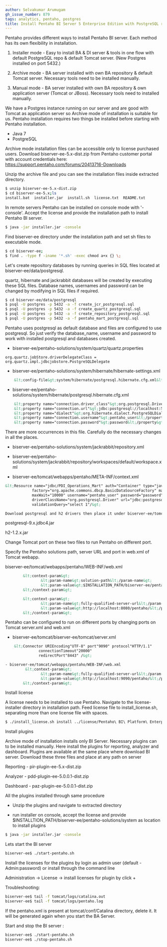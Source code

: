 ```yaml
---
author: Selvakumar Arumugam
gh_issue_number: 879
tags: analytics, pentaho, postgres
title: Install Pentaho BI Server 5 Enterprise Edition with PostgreSQL repository
---
```


Pentaho provides different ways to install Pentaho BI server. Each method has its own flexibility in installation.

1. Installer mode - Easy to install BA &amp; DI server &amp; tools in one flow with default PostgreSQL repo &amp; default Tomcat server. (New Postgres installed on port 5432.)

2. Archive mode - BA server installed with own BA repository &amp; default Tomcat server. Necessary tools need to be installed manually.

3. Manual mode - BA server installed with own BA repository &amp; own application server (Tomcat or JBoss). Necessary tools need to installed manually.

We have a Postgres instance running on our server and are good with Tomcat as application server so Archive mode of installation is suitable for us. Pentaho installation requires two things be installed before starting with Pentaho installation.

- Java 7
- PostgreSQL

Archive mode installation files can be accessible only to license purchased users. Download biserver-ee-5.x-dist.zip from Pentaho customer portal with account credentials here: https://support.pentaho.com/forums/20413716-Downloads

Unzip the archive file and you can see the installation files inside extracted directory.

```bash
$ unzip biserver-ee-5.x-dist.zip
$ cd biserver-ee-5.x;ls
install.bat  installer.jar  install.sh  license.txt  README.txt
```

In remote servers Pentaho can be installed on console mode with '-console'. Accept the license and provide the installation path to install Pentaho BI server.

```bash
$ java -jar installer.jar -console
```

Find biserver-ee directory under the installation path and set sh files to executable mode.

```bash
$ cd biserver-ee;
$ find . -type f -iname '*.sh' -exec chmod a+x {} \;
```

Let's create repository databases by running queries in SQL files located at biserver-ee/data/postgresql.

quartz, hibernate and jackrabbit databases will be created by executing these SQL files. Database names, usernames and password can be changed by modifying in SQL files if required.

```bash
$ cd biserver-ee/data/postgresql
$ psql -U postgres -p 5432 -a -f create_jcr_postgresql.sql
$ psql -U postgres -p 5432 -a -f create_quartz_postgresql.sql
$ psql -U postgres -p 5432 -a -f create_repository_postgresql.sql
$ psql -U postgres -p 5432 -a -f pentaho_mart_postgresql.sql
```

Pentaho uses postgresql as default database and files are configured to use postgresql. So just verify the database_name, username and password to work with installed postgresql and databases created.

- biserver-ee/pentaho-solutions/system/quartz/quartz.properties

```nohighlight
org.quartz.jobStore.driverDelegateClass = org.quartz.impl.jdbcjobstore.PostgreSQLDelegate
```

- biserver-ee/pentaho-solutions/system/hibernate/hibernate-settings.xml

```xml
    &lt;config-file&gt;system/hibernate/postgresql.hibernate.cfg.xml&lt;/config-file&gt;
```

- biserver-ee/pentaho-solutions/system/hibernate/postgresql.hibernate.cfg.xml

```xml
    &lt;property name="connection.driver_class"&gt;org.postgresql.Driver&lt;/property&gt;
    &lt;property name="connection.url"&gt;jdbc:postgresql://localhost:5432/hibernate&lt;/property&gt;
    &lt;property name="dialect"&gt;org.hibernate.dialect.PostgreSQLDialect&lt;/property&gt;
    &lt;property name="connection.username"&gt;pentaho_user&lt;/property&gt;
    &lt;property name="connection.password"&gt;password&lt;/property&gt;
```

There are more occurrences in this file. Carefully do the necessary changes in all the places.

- biserver-ee/pentaho-solutions/system/jackrabbit/repository.xml

- biserver-ee/pentaho-solutions/system/jackrabbit/repository/workspaces/default/workspace.xml

- biserver-ee/tomcat/webapps/pentaho/META-INF/context.xml

```xml
&lt;Resource name="jdbc/PDI_Operations_Mart" auth="Container" type="javax.sql.DataSource"
            factory="org.apache.commons.dbcp.BasicDataSourceFactory" maxActive="20" maxIdle="5"
            maxWait="10000" username="pentaho_user" password="password"
            driverClassName="org.postgresql.Driver" url="jdbc:postgresql://localhost:5432/hibernate"
            validationQuery="select 1"/&gt;
```

```xml
Download postgresql and h2 drivers then place it under biserver-ee/tomcat/lib
```

postgresql-9.x.jdbc4.jar

h2-1.2.x.jar

Change Tomcat port on these two files to run Pentaho on different port.

Specify the Pentaho solutions path, server URL and port in web.xml of Tomcat webapp.

biserver-ee/tomcat/webapps/pentaho/WEB-INF/web.xml

```xml
        &lt;context-param&gt;
                &lt;param-name&gt;solution-path&lt;/param-name&gt;
                &lt;param-value&gt;$INSTALLATION_PATH/biserver-ee/pentaho-solutions&lt;/param-value&gt;
        &lt;/context-param&gt;

        &lt;context-param&gt;
                &lt;param-name&gt;fully-qualified-server-url&lt;/param-name&gt;
                &lt;param-value&gt;http://localhost:8080/pentaho/&lt;/param-value&gt;
        &lt;/context-param&gt;
```

Pentaho can be configured to run on different ports by changing ports on Tomcat server.xml and web.xml

- biserver-ee/tomcat/biserver-ee/tomcat/server.xml

```xml
    &lt;Connector URIEncoding"UTF-8" port"9090" protocol"HTTP/1.1"
               connectionTimeout"20000"
               redirectPort"8443" /&gt;
```

```xml
- biserver-ee/tomcat/webapps/pentaho/WEB-INF/web.xml
         &lt;context-param&gt;
                &lt;param-name&gt;fully-qualified-server-url&lt;/param-name&gt;
                &lt;param-value&gt;http://localhost:9090/pentaho/&lt;/param-value&gt;
        &lt;/context-param&gt;
```

Install license

A license needs to be installed to use Pentaho. Navigate to the license-installer directory in installation path. Feed license file to install_license.sh, separating more than one license file with spaces.

```bash
$ ./install_license.sh install ../license/Pentaho\ BI\ Platform\ Enterprise\ Edition.lic
```

Install plugins

Archive mode of installation installs only BI Server. Necessary plugins can to be installed manually. Here install the plugins for reporting, analyzer and dashboard. Plugins are available at the same place where download BI server. Download these three files and place at any path on server

Reporting - pir-plugin-ee-5.x-dist.zip

Analyzer - pdd-plugin-ee-5.0.0.1-dist.zip

Dashboard - paz-plugin-ee-5.0.0.1-dist.zip

All the plugins installed through same procedure

- Unzip the plugins and navigate to extracted directory

- run installer on console, accept the license and provide $INSTALLTION_PATH/biserver-ee/pentaho-solutions/system as location to install plugins

```bash
$ java -jar installer.jar -console
```

Lets start the BI server

```bash
biserver-ee$ ./start-pentaho.sh
```

Install the licenses for the plugins by login as admin user (default - Admin:password) or install through the command line

Administration -> License -> install licenses for plugin by click +

Troubleshooting:

```bash
biserver-ee$ tail -f tomcat/logs/catalina.out
biserver-ee$ tail -f tomcat/logs/pentaho.log
```

If the pentaho.xml is present at tomcat/conf/Catalina directory, delete it. It will be generated again when you start the BA Server.

Start and stop the BI server :

```bash
biserver-ee$ ./start-pentaho.sh
biserver-ee$ ./stop-pentaho.sh
```
